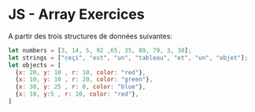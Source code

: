 # JS - Array Exercices

A partir des trois structures de données suivantes:

```js
let numbers = [3, 14, 5, 92 ,65, 35, 89, 79, 3, 38];
let strings = ["ceçi", "est", "un", "tableau", "et", "un", "objet"];
let objects = [
  {x: 20, y: 10 , r: 10, color: "red"},
  {x: 10, y: 10 , r: 20, color: "green"},
  {x: 30, y: 25 , r: 0, color: "blue"},
  {x: 10, y:5 , r: 10, color: "red"},
]
```
<!--stackedit_data:
eyJoaXN0b3J5IjpbLTE4OTIxMjAwODIsLTk5NjU5MzA3MF19
-->